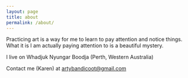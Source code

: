 ```yaml
---
layout: page
title: about
permalink: /about/
---
```

Practicing art is a way for me to learn to pay attention and notice things. What it is I am actually paying attention to is a beautiful mystery.  

I live on Whadjuk Nyungar Boodja (Perth, Western Australia)

Contact me (Karen) at <artybandicoot@gmail.com>
